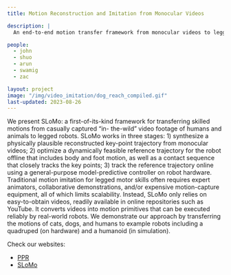 ```yaml
---
title: Motion Reconstruction and Imitation from Monocular Videos

description: |
  An end-to-end motion transfer framework from monocular videos to legged robots.

people:
  - john
  - shuo
  - arun
  - swamig
  - zac 

layout: project
image: "/img/video_imitation/dog_reach_compiled.gif"
last-updated: 2023-08-26
---
```


We present SLoMo: a first-of-its-kind framework for transferring skilled motions from casually captured “in-
the-wild” video footage of humans and animals to legged robots. SLoMo works in three stages: 1) synthesize a physically plausible reconstructed key-point trajectory from monocular videos; 2) optimize a dynamically feasible reference trajectory for the robot offline that includes body and foot motion, as well as a contact sequence that closely tracks the key points; 3) track the reference trajectory online using a general-purpose model-predictive controller on robot hardware. Traditional motion imitation for legged motor skills often requires expert animators, collaborative demonstrations, and/or expensive motion-capture equipment, all of which limits scalability. Instead, SLoMo only relies on easy-to-obtain videos, readily available in online repositories such as YouTube. It converts videos into motion primitives that can be executed reliably by real-world robots. We demonstrate our approach by transferring the motions of cats, dogs, and humans to example robots including a quadruped (on hardware) and a humanoid (in simulation).

Check our websites: 
* [PPR](https://gengshan-y.github.io/ppr/)
* [SLoMo](https://slomo-www.github.io/website/)